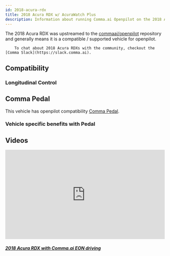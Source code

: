 ```yaml
---
id: 2018-acura-rdx
title: 2018 Acura RDX w/ AcuraWatch Plus
description: Information about running Comma.ai Openpilot on the 2018 Acura RDX w/ AcuraWatch Plus
---
```


The 2018 Acura RDX was upstreamed to the [commaai/openpilot](https://github.com/commaai/openpilot) repository and generally means it is a compatible / supported vehicle for openpilot.


        To chat about 2018 Acura RDXs with the community, checkout the  [Comma Slack](https://slack.comma.ai).
      
## Compatibility

### Longitudinal Control



## Comma Pedal

This vehicle has openpilot compatibility [Comma Pedal](/hardware/pedal).

### Vehicle specific benefits with Pedal



## Videos

<div class="card-deck">
<div class="card">
<div class="card-image">
<div class="embed-responsive embed-responsive-16by9">
<div style="left: 0; width: 100%; height: 0; position: relative; padding-bottom: 56.2493%;"><iframe src="https://www.youtube.com/embed/9IFvn-hIqZw?rel=0&amp;showinfo=0" style="border: 0; top: 0; left: 0; width: 100%; height: 100%; position: absolute;" allowfullscreen scrolling="no"></iframe></div>
</div>
</div>
<div class="card-body">
<h5 class="card-title"><a href="https://www.youtube.com/watch?v&#x3D;9IFvn-hIqZw" target="_blank">2018 Acura RDX with Comma.ai EON driving</a></h5>

</div>
</div>
</div>
      